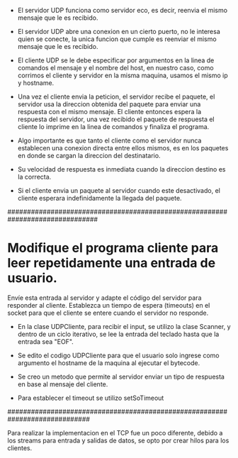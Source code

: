 - El servidor UDP funciona como servidor eco, es decir, reenvia el mismo mensaje
que le es recibido.

- El servidor UDP abre una conexion en un cierto puerto, no le interesa quien se
conecte, la unica funcion que cumple es reenviar el mismo mensaje que le es 
recibido.

- El cliente UDP se le debe especificar por argumentos en la linea de comandos 
el mensaje y el nombre del host, en nuestro caso, como corrimos el cliente y 
servidor en la misma maquina, usamos el mismo ip y hostname.

- Una vez el cliente envia la peticion, el servidor recibe el paquete, el 
servidor usa la direccion obtenida del paquete para enviar una respuesta 
con el mismo mensaje. El cliente entonces espera la respuesta del servidor, 
una vez recibido el paquete de respuesta el cliente lo imprime en la linea 
de comandos y finaliza el programa.

- Algo importante es que tanto el cliente como el servidor nunca establecen 
una conexion directa entre ellos mismos, es en los paquetes en donde se cargan 
la direccion del destinatario.

- Su velocidad de respuesta es inmediata cuando la direccion destino es la 
correcta.

- Si el cliente envia un paquete al servidor cuando este desactivado, el 
cliente esperara indefinidamente la llegada del paquete.

###############################################################################

# Modifique el programa cliente para leer repetidamente una entrada de usuario. 
Envíe esta entrada al servidor y adapte el código del servidor para responder 
al cliente. Establezca un tiempo de espera (timeouts) en el socket para que 
el cliente se entere cuando el servidor no responde.

- En la clase UDPCliente, para recibir el input, se utilizo la clase Scanner,
y dentro de un ciclo iterativo, se lee la entrada del teclado hasta que la 
entrada sea "EOF".

- Se edito el codigo UDPCliente para que el usuario solo ingrese como argumento 
el hostname de la maquina al ejecutar el bytecode.


- Se creo un metodo que permite al servidor enviar un tipo de respuesta en 
base al mensaje del cliente.

- Para establecer el timeout se utilizo setSoTimeout

#############################################################################

Para realizar la implementacion en el TCP fue un poco diferente, debido a los
streams para entrada y salidas de datos, se opto por crear hilos para los
clientes.